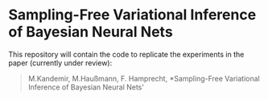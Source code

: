# Sampling-Free Variational Inference of Bayesian Neural Nets

This repository will contain the code to replicate the experiments in the paper (currently under review):
> M.Kandemir, M.Haußmann, F. Hamprecht, *Sampling-Free Variational Inference of Bayesian Neural Nets'
